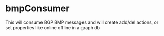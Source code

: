 # bmpConsumer
This will consume BGP BMP messages and will create add/del actions, or set properties like online offline in a graph db
